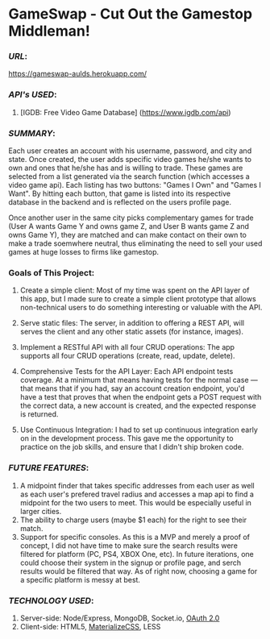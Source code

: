 # GameSwap - Cut Out the Gamestop Middleman!

### _URL_:<br>
https://gameswap-aulds.herokuapp.com/

### _API's_ _USED_:<br>
1. [IGDB: Free Video Game Database] (https://www.igdb.com/api)

### _SUMMARY_:<br> 
Each user creates an account with his username, password, and city and state. Once created, the user adds specific video games he/she wants to own and ones that he/she has and is willing to trade. These games are selected from a list generated via the search function (which accesses a video game api). Each listing has two buttons: "Games I Own" and "Games I Want". By hitting each button, that game is listed into its respective database in the backend and is reflected on the users profile page. <br>

Once another user in the same city picks complementary games for trade (User A wants Game Y and owns game Z, and User B wants game Z and owns Game Y), they are matched and can make contact on their own to make a trade soemwhere neutral, thus eliminating the need to sell your used games at huge losses to firms like gamestop.

### Goals of This Project:<br>

1. Create a simple client: Most of my time was spent on the API layer of this app, but I made sure to create a simple client prototype that allows non-technical users to do something interesting or valuable with the API.<br>

2. Serve static files: The server, in addition to offering a REST API, will serves the client and any other static assets (for instance, images).<br>

3. Implement a RESTful API with all four CRUD operations: The app supports all four CRUD operations (create, read, update, delete).<br>

4. Comprehensive Tests for the API Layer: Each API endpoint tests coverage. At a minimum that means having tests for the normal case — that means that if you had, say an account creation endpoint, you'd have a test that proves that when the endpoint gets a POST request with the correct data, a new account is created, and the expected response is returned.<br>

5. Use Continuous Integration: I had to set up continuous integration early on in the development process. This gave me the opportunity to practice on the job skills, and ensure that I didn't ship broken code.

### _FUTURE FEATURES_:<br>
1. A midpoint finder that takes specific addresses from each user as well as each user's prefered travel radius and accesses a map api to find a midpoint for the two users to meet. This would be especially useful in larger cities.<br>
2. The ability to charge users (maybe $1 each) for the right to see their match.<br>
3. Support for specific consoles. As this is a MVP and merely a proof of concept, I did not have time to make sure the search results were filtered for platform (PC, PS4, XBOX One, etc). In future iterations, one could choose their system in the signup or profile page, and serch results would be filtered that way. As of right now, choosing a game for a specific platform is messy at best. 

### _TECHNOLOGY USED_:<br>
1. Server-side: Node/Express, MongoDB, Socket.io, [OAuth 2.0](https://oauth.net/2/)<br> 
2. Client-side: HTML5, [MaterializeCSS](http://materializecss.com/), LESS
